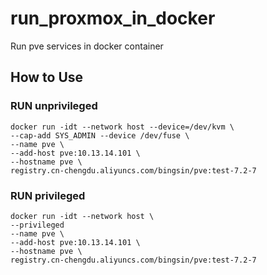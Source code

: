# run_proxmox_in_docker
Run pve services in docker container

## How to Use

### RUN unprivileged
```
docker run -idt --network host --device=/dev/kvm \
--cap-add SYS_ADMIN --device /dev/fuse \
--name pve \
--add-host pve:10.13.14.101 \
--hostname pve \
registry.cn-chengdu.aliyuncs.com/bingsin/pve:test-7.2-7
```

### RUN privileged
```
docker run -idt --network host \
--privileged
--name pve \
--add-host pve:10.13.14.101 \
--hostname pve \
registry.cn-chengdu.aliyuncs.com/bingsin/pve:test-7.2-7
```
